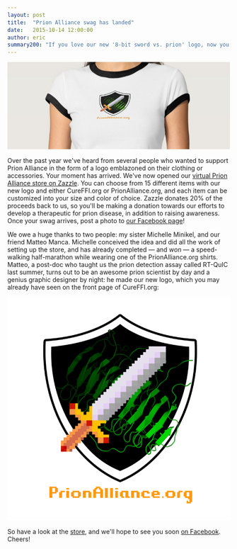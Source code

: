 ```yaml
---
layout: post
title:  "Prion Alliance swag has landed"
date:   2015-10-14 12:00:00
author: eric
summary200: "If you love our new '8-bit sword vs. prion' logo, now you can get it on a T-shirt, hoodie, tote bag, hat, and more."
---
```


<a href="http://www.zazzle.com/prionalliance"><img src="/media/2015/10/t-shirt-example.png" /></a>

Over the past year we've heard from several people who wanted to support Prion Alliance in the form of a logo emblazoned on their clothing or accessories. Your moment has arrived. We've now opened our [virtual Prion Alliance store on Zazzle](http://www.zazzle.com/prionalliance). You can choose from 15 different items with our new logo and either CureFFI.org or PrionAlliance.org, and each item can be customized into your size and color of choice. Zazzle donates 20% of the proceeds back to us, so you'll be making a donation towards our efforts to develop a therapeutic for prion disease, in addition to raising awareness. Once your swag arrives, post a photo to [our Facebook page](https://www.facebook.com/PrionAlliance)!

We owe a huge thanks to two people: my sister Michelle Minikel, and our friend Matteo Manca. Michelle conceived the idea and did all the work of setting up the store, and has already completed &mdash; and *won* &mdash; a speed-walking half-marathon while wearing one of the PrionAlliance.org shirts. Matteo, a post-doc who taught us the prion detection assay called RT-QuIC last summer, turns out to be an awesome prion scientist by day and a genius graphic designer by night: he made our new logo, which you may already have seen on the front page of CureFFI.org:

![](/media/2015/10/logo800.png)

So have a look at the [store](http://www.zazzle.com/prionalliance), and we'll hope to see you soon [on Facebook](https://www.facebook.com/PrionAlliance). Cheers!